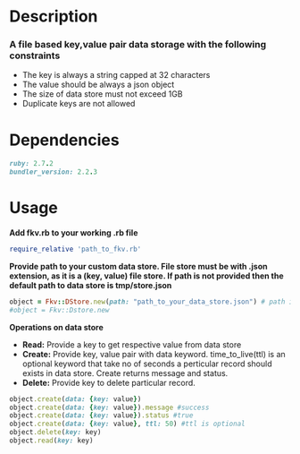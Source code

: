 # Description
### A file based key,value pair data storage with the following constraints
* The key is always a string capped at 32 characters
* The value should be always a json object
* The size of data store must not exceed 1GB
* Duplicate keys are not allowed
# Dependencies
```ruby
ruby: 2.7.2
bundler_version: 2.2.3
```
# Usage

**Add fkv.rb to your working .rb file**
``` ruby
require_relative 'path_to_fkv.rb'
```
**Provide path to your custom data store. File store must be with .json extension, as it is a (key, value) file store. If path is not provided then the default path to data store is tmp/store.json**
``` ruby
object = Fkv::DStore.new(path: "path_to_your_data_store.json") # path is optional
#object = Fkv::Dstore.new
```
**Operations on data store**
* **Read:** Provide a key to get respective value from data store
* **Create:** Provide key, value pair with data keyword. time_to_live(ttl) is an optional keyword that take no of seconds a perticular record should exists in data store. Create returns message and status. 
* **Delete:** Provide key to delete particular record.
```ruby
object.create(data: {key: value})
object.create(data: {key: value}).message #success
object.create(data: {key: value}).status #true
object.create(data: {key: value}, ttl: 50) #ttl is optional 
object.delete(key: key)
object.read(key: key)
```